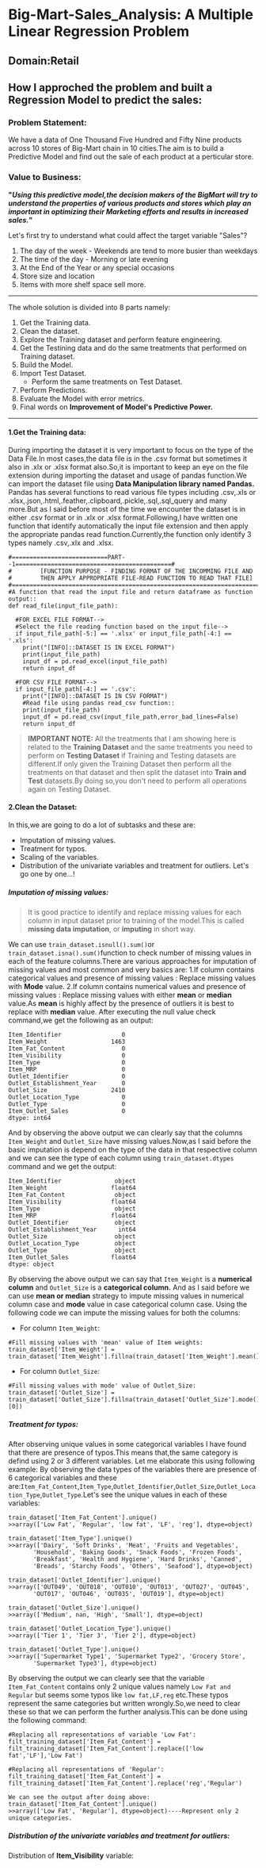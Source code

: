# Big-Mart-Sales_Analysis: A Multiple Linear Regression Problem
## Domain:Retail
## How I approched the problem and built a Regression Model to predict the sales:
### Problem Statement:
  We have a data of One Thousand Five Hundred and Fifty Nine products across 10 stores of Big-Mart chain in 10 cities.The aim is to build a Predictive Model and find out the sale of each product at a perticular store.
### Value to Business:
  __"_Using this predictive model,the decision makers of the BigMart will try to understand the properties of various products and stores which play an important in optimizing their Marketing efforts and results in increased sales._"__ 

Let's first try to understand what could affect the target variable "Sales"?
1. The day of the week - Weekends are tend to more busier than weekdays
2. The time of the day - Morning or late evening
3. At the End of the Year or any special occasions
4. Store size and location
5. Items with more shelf space sell more.
---
The whole solution is divided into 8 parts namely:
1. Get the Training data.
2. Clean the dataset.
3. Explore the Training dataset and perform feature engineering.
4. Get the Testining data and do the same treatments that performed on Training dataset.
5. Build the Model.
6. Import Test Dataset.
   * Perform the same treatments on Test Dataset.
7. Perform Predictions.
8. Evaluate the Model with error metrics.
9. Final words on **Improvement of Model's Predictive Power.**
---
#### 1.Get the Training data:
During importing the dataset it is very important to focus on the type of the Data File.In most cases,the data file is in the .csv format but sometimes it also in .xlx or .xlsx format also.So,it is important to keep an eye on the file extension during importing the dataset and usage of pandas function.We can import the dataset file using **Data Manipulation library named Pandas.** Pandas has several functions to read various file types including .csv,.xls or .xlsx,.json,.html,.feather,.clipboard,.pickle,.sql,.sql_query and many more.But as I said before most of the time we encounter the dataset is in either .csv format or in .xlx or .xlsx format.Following,I have written one function that identify automatically the input file extension and then apply the appropriate pandas read function.Currently,the function only identify 3 types namely .csv,.xlx and .xlsx.
```
#===========================PART--1============================================#
#        [FUNCTION PURPOSE - FINDING FORMAT OF THE INCOMMING FILE AND 
#        THEN APPLY APPROPRIATE FILE-READ FUNCTION TO READ THAT FILE]
#==============================================================================#
#A function that read the input file and return dataframe as function output::
def read_file(input_file_path):

  #FOR EXCEL FILE FORMAT-->
  #Select the file reading function based on the input file-->
  if input_file_path[-5:] == '.xlsx' or input_file_path[-4:] == '.xls':
    print("[INFO]::DATASET IS IN EXCEL FORMAT")
    print(input_file_path)
    input_df = pd.read_excel(input_file_path)
    return input_df

  #FOR CSV FILE FORMAT-->
  if input_file_path[-4:] == '.csv':
    print("[INFO]::DATASET IS IN CSV FORMAT")
    #Read file using pandas read_csv function::
    print(input_file_path)
    input_df = pd.read_csv(input_file_path,error_bad_lines=False)
    return input_df
```
> **IMPORTANT NOTE:** All the treatments that I am showing here is related to the **Training Dataset** and the same treatments you need to perform on **Testing Dataset** if Training and Testing datasets are different.If only given the Training Dataset then perform all the treatments on that dataset and then split the dataset into **Train and Test** datasets.By doing so,you don't need to perform all operations again on Testing Dataset.

#### 2.Clean the Dataset:
In this,we are going to do a lot of subtasks and these are:
* Imputation of missing values.
* Treatment for typos.
* Scaling of the variables.
* Distribution of the univariate variables and treatment for outliers.
Let's go one by one...!
##### Imputation of missing values:
> It is good practice to identify and replace missing values for each column in input dataset prior to training of the model.This is called **missing data imputation**, or **imputing** in short way.

We can use `train_dataset.isnull().sum()`or `train_dataset.isna().sum()`function to check number of missing values in each of the feature columns.There are various approaches for imputation of missing values and most common and very basics are:
1.If column contains categorical values and presence of missing values : Replace missing values with **Mode** value.
2.If column contains numerical values and presence of missing values : Replace missing values with either **mean** or **median** value.As **mean** is highly affect by the presence of outliers it is best to replace with **median** value.
After executing the null value check command,we get the following as an output:
```
Item_Identifier                 0
Item_Weight                  1463
Item_Fat_Content                0
Item_Visibility                 0
Item_Type                       0
Item_MRP                        0
Outlet_Identifier               0
Outlet_Establishment_Year       0
Outlet_Size                  2410
Outlet_Location_Type            0
Outlet_Type                     0
Item_Outlet_Sales               0
dtype: int64
```
And by observing the above output we can clearly say that the columns `Item_Weight` and `Outlet_Size` have missing values.Now,as I said before the basic imputation is depend on the type of the data in that respective column and we can see the type of each column using `train_dataset.dtypes` command and we get the output:
```
Item_Identifier               object
Item_Weight                  float64
Item_Fat_Content              object
Item_Visibility              float64
Item_Type                     object
Item_MRP                     float64
Outlet_Identifier             object
Outlet_Establishment_Year      int64
Outlet_Size                   object
Outlet_Location_Type          object
Outlet_Type                   object
Item_Outlet_Sales            float64
dtype: object
```
By observing the above output we can say that `Item_Weight` is a **numerical column** and `Outlet_Size` is a **categorical column.** And as I said before we can use **mean or median** strategy to impute missing values in numerical column case and **mode** value in case categorical column case. 
Using the following code we can impute the missing values for both the columns:
* For column `Item_Weight`:
```
#Fill missing values with 'mean' value of Item weights:
train_dataset['Item_Weight'] = train_dataset['Item_Weight'].fillna(train_dataset['Item_Weight'].mean())
```
* For column `Outlet_Size`:
```
#Fill missing values with mode' value of Outlet_Size:
train_dataset['Outlet_Size'] = train_dataset['Outlet_Size'].fillna(train_dataset['Outlet_Size'].mode()[0])
```
##### Treatment for typos:
After observing unique values in some categorical variables I have found that there are presence of typos.This means that,the same category is defind using 2 or 3 different variables. Let me elaborate this using following example:
By observing the data types of the variables there are presence of 6 categorical variables and these are:`Item_Fat_Content`,`Item_Type`,`Outlet_Identifier`,`Outlet_Size`,`Outlet_Location_Type`,`Outlet_Type`.Let's see the unique values in each of these variables:
```
train_dataset['Item_Fat_Content'].unique()
>>array(['Low Fat', 'Regular', 'low fat', 'LF', 'reg'], dtype=object)

train_dataset['Item_Type'].unique()
>>array(['Dairy', 'Soft Drinks', 'Meat', 'Fruits and Vegetables',
       'Household', 'Baking Goods', 'Snack Foods', 'Frozen Foods',
       'Breakfast', 'Health and Hygiene', 'Hard Drinks', 'Canned',
       'Breads', 'Starchy Foods', 'Others', 'Seafood'], dtype=object)

train_dataset['Outlet_Identifier'].unique()
>>array(['OUT049', 'OUT018', 'OUT010', 'OUT013', 'OUT027', 'OUT045',
       'OUT017', 'OUT046', 'OUT035', 'OUT019'], dtype=object)
       
train_dataset['Outlet_Size'].unique()
>>array(['Medium', nan, 'High', 'Small'], dtype=object)

train_dataset['Outlet_Location_Type'].unique()
>>array(['Tier 1', 'Tier 3', 'Tier 2'], dtype=object)

train_dataset['Outlet_Type'].unique()
>>array(['Supermarket Type1', 'Supermarket Type2', 'Grocery Store',
       'Supermarket Type3'], dtype=object)
```
By observing the output we can clearly see that the variable `Item_Fat_Content` contains only 2 unique values namely `Low Fat and Regular` but seems some typos like `low fat,LF,reg` etc.These typos represent the same categories but written wrongly.So,we need to clear these so that we can perform the further analysis.This can be done using the following command:
```
#Replacing all representations of variable 'Low Fat':
filt_training_dataset['Item_Fat_Content'] = filt_training_dataset['Item_Fat_Content'].replace(['low fat','LF'],'Low Fat')

#Replacing all representations of 'Regular':
filt_training_dataset['Item_Fat_Content'] = filt_training_dataset['Item_Fat_Content'].replace('reg','Regular')

We can see the output after doing above:
train_dataset['Item_Fat_Content'].unique()
>>array(['Low Fat', 'Regular'], dtype=object)----Represent only 2 unique categories.
```
##### Distribution of the univariate variables and treatment for outliers:
Distribution of **Item_Visibility** variable:
